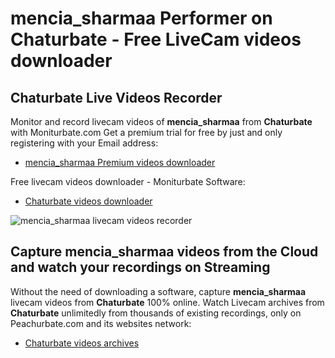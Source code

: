 # mencia_sharmaa Performer on Chaturbate - Free LiveCam videos downloader

## Chaturbate Live Videos Recorder

Monitor and record livecam videos of **mencia_sharmaa** from **Chaturbate** with Moniturbate.com
Get a premium trial for free by just and only registering with your Email address:
* [mencia_sharmaa Premium videos downloader](https://moniturbate.com/request-demo-licence-key.html)

Free livecam videos downloader - Moniturbate Software:
* [Chaturbate videos downloader](https://moniturbate.com/moniturbate-download-software.html)

![mencia_sharmaa livecam videos recorder](https://peachurnet.com/templates/moniturbate-software.png)


## Capture mencia_sharmaa videos from the Cloud and watch your recordings on Streaming

Without the need of downloading a software, capture **mencia_sharmaa** livecam videos from **Chaturbate** 100% online.
Watch Livecam archives from **Chaturbate** unlimitedly from thousands of existing recordings, only on Peachurbate.com and its websites network:
* [Chaturbate videos archives](https://peachurnet.com/)